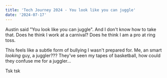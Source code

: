 ```yaml
---
title: 'Tech Journey 2024 - You look like you can juggle'
date: '2024-07-17'
---
```


Austin said "You look like you can juggle". And I don't know how to take that. Does he think I work at a carnival? Does
he think I am a pro at ring toss.

This feels like a subtle form of bullying I wasn't prepared for. Me, an smart *looking* guy, a juggler??? They've seen my
tapes of basketball, how could they confuse me for a juggler...

Tsk tsk
